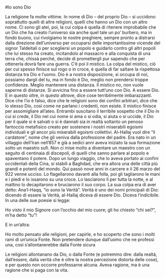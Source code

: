 #Io sono Dio

La religione fa molte vittime. In nome di Dio – del proprio Dio – si uccidono soprattutto quelli di altre religioni, quelli che hanno un Dio con un altro nome. Ci sono gli atei, poi, la cui colpa è quella di ritenere improbabile che un Dio che ha creato l’universo sia anche quel tale un po’ burbero, ma in fondo buono, cui rivolgiamo le nostre preghiere, sempre pronto a distrarsi dalla direzione dell’universo per occuparsi delle importantissime vicende del signor Taldeitali o per scegliersi un popolo e guidarlo contro gli altri popoli che lui stesso ha creato, incitandolo al massacro e alla conquista di una terra che, chissà perché, decide di promettergli pur sapendo che per ottenerla dovrà fare una guerra. C’è poi il mistico. La colpa del mistico, ciò per cui spesso finisce sul rogo o in croce, è quella di far saltare la rispettosa distanza tra Dio e l’uomo. Dio è a nostra disposizione, si occupa di noi, possiamo dargli del tu, ma in fondo è Dio, meglio non prendersi troppe confidenze. Meglio mantenere una distanza. Il mistico no, non vuole saperne di distanze. Si avvicina fino a essere tutt’uno con Dio. A essere Dio. E in questo oltre, in questo altrove, dice cose terribilmente imbarazzanti. Dice che l’io è falso, dice che le religioni sono dei confini arbitrari, dice che lo stesso Dio, così come ne parlano i credenti, non esiste. Il mistico finisce per assomigliare all’ateo. Entrambi suscitano il terribile sospetto che il Dio in cui si crede, il Dio nel cui nome si ama o si odia, si aiuta o si uccide, il Dio per il quale si è salvati o si è dannati sia in realtà soltanto un penoso fantoccio metafisico creato per sostenere i nostri miserabili egoismi individuali e gli ancor più miserabili egoismi collettivi.
Al-Hallaj vuol dire “il cardatore”, nome che gli veniva dalla professione del padre. Era nato in un villaggio dell’Iran nell’857 e già a sedici anni aveva iniziato la sua formazione sotto un maestro sufi. Non ci mise molto a diventare un maestro con un seguito di centinaia di discepoli, di quelli che sanno parlare al popolo e spaventano il potere. Dopo un lungo viaggio, che lo aveva portato ai confini occidentali della Cina, si stabilì a Baghdad, che era allora una delle città più grandi e potenti del mondo. Qui passò nove anni in carcere e il 26 marzo del 922 venne ucciso. Lo flagellarono davanti alla folla, poi gli tagliarono le mani e i piedi e lo issarono su una croce. Lo lasciarono lì per tutta la notte, e al mattino lo decapitarono e bruciarono il suo corpo.
La sua colpa era di aver detto: Ana’l-Haqq, “io sono la Verità”. Verità è uno dei nomi principali di Dio: dicendo di essere la Verità, al-Hallaj diceva di essere Dio. Diceva l’indicibile.
In una delle sue poesie si legge:

Ho visto il mio Signore con l’occhio del mio cuore;
gli ho chiesto “chi sei?”, m’ha detto “tu”!

E in un’altra:

Ho molto pensato alle religioni, per capirle,
e ho scoperto che sono i molti rami di un’unica Fonte.
Non pretendere dunque dall’uomo che ne professi una,
così s’allontanerebbe dalla Fonte sicura

Le religioni allontanano da Dio, o dalla Fonte (e potremmo dire: dalla realtà, dall’essere, dalla verità che è oltre la nostra percezione distorta delle cose), e per questo non occorre professarne alcuna.
Aveva ragione, ma è una ragione che si paga con la vita.
